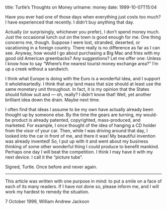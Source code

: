 title: Turtle&#x02bc;s Thoughts on Money
urlname: money
date: 1999-10-07T15:04

Have you ever had one of those days when everything just costs too much? I have experienced that recently. I didn&#x02bc;t buy anything that day.

Actually (or surprisingly, whichever you prefer), I don&#x02bc;t spend money much. Just the occasional lunch out on the town is good enough for me. One thing concerns me, though. Suppose I were lost, stranded, deserted, or vacationing in a foreign country. There really is no difference as far as I can see. Anyway, how would I go about purchasing a Big Mac and fries with my good old American greenbacks? Any suggestions? Let me offer one: Unless I know how to say &ldquo;Where&#x02bc;s the nearest tourist money exchange area?&rdquo; I&#x02bc;m up a creek without a sandwich.

I think what Europe is doing with the Euro is a wonderful idea, and I support it wholeheartedly. I think that any land mass that size should at least use the same monetary unit throughout. In fact, it is my opinion that the States should follow suit and &mdash; oh, really? I didn&#x02bc;t know that! Well, yet another brilliant idea down the drain. Maybe next time.

I often find that ideas I assume to be my own have actually already been thought up by someone else. By the time the gears are turning, my would-be product is already patented, copyrighted, mass-produced, and marketed. For example, I once thought of the idea of hanging a CD holder from the visor of your car. Then, while I was driving around that day, I looked into the car in front of me, and there it was! My beautiful invention was already invented! So, I put up with it and went about my business thinking of some other wonderful thing I could produce to benefit mankind. Perhaps one day I will beat the competition. I think I may have it with my next device. I call it the &ldquo;picture tube&rdquo;.

Signed, Turtle. Once before and never again.

---

This article was written with one purpose in mind: to put a smile on a face of each of its many readers. If I have not done so, please inform me, and I will work my hardest to remedy the situation.

7 October 1999, William Andrew Jackson